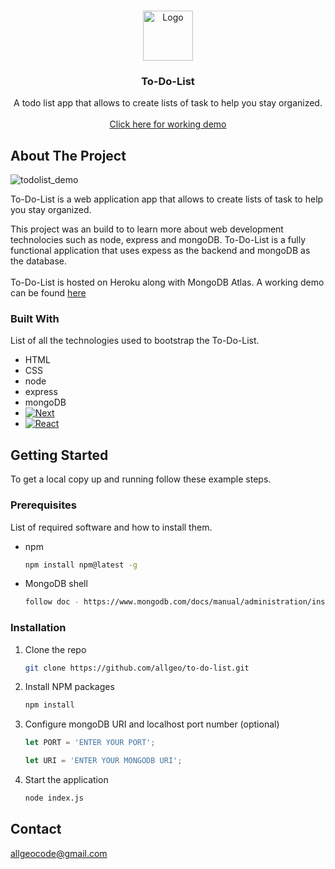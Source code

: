
<a name="readme-top"></a>

<!-- PROJECT LOGO -->
<br />
<div align="center">
  <a >
    <img src="https://github.com/allgeo/to-do-list/public/img/todolist_logo" alt="Logo" width="80" height="80">
  </a>

  <h3 align="center">To-Do-List</h3>

  <p align="center">
    A todo list app that allows to create lists of task to help you stay organized.
    <br />
    <br />
    <a href="shielded-atoll-56706.herokuapp.com/">Click here for working demo</a>
  </p>
</div>



<!-- ABOUT THE PROJECT -->
## About The Project

![todolist_demo](https://user-images.githubusercontent.com/62227321/194763391-d51fd297-dc15-4007-80bd-c3512beac898.gif)

To-Do-List is a web application app that allows to create lists of task to help you stay organized.

This project was an build to to learn more about web development technolocies such as node, express and mongoDB. To-Do-List is a fully functional application that uses expess as the backend and mongoDB as the database.
<br>
<br>
To-Do-List is hosted on Heroku along with MongoDB Atlas. A working demo can be found  <a href="shielded-atoll-56706.herokuapp.com/">here</a>


### Built With

List of all the technologies used to bootstrap the To-Do-List. 
* HTML
* CSS
* node
* express
* mongoDB
* [![Next][Next.js]][Next-url]
* [![React][React.js]][React-url]



<!-- GETTING STARTED -->
## Getting Started

To get a local copy up and running follow these example steps.

### Prerequisites

List of required software and how to install them.
* npm
  ```sh
  npm install npm@latest -g
  ```
* MongoDB shell
  ```sh
  follow doc - https://www.mongodb.com/docs/manual/administration/install-community/
  ```

### Installation

1. Clone the repo
   ```sh
   git clone https://github.com/allgeo/to-do-list.git
   ```
2. Install NPM packages
   ```sh
   npm install
   ```
3. Configure mongoDB URI and localhost port number (optional)
   ```js
   let PORT = 'ENTER YOUR PORT';
   ```
   ```js
   let URI = 'ENTER YOUR MONGODB URI';
   ```
4. Start the application 
   ```sh
   node index.js 
   ```

<!-- CONTACT -->
## Contact

allgeocode@gmail.com

<!-- MARKDOWN LINKS & IMAGES -->
[Next.js]: https://img.shields.io/badge/next.js-000000?style=for-the-badge&logo=nextdotjs&logoColor=white
[Next-url]: https://nextjs.org/
[React.js]: https://img.shields.io/badge/React-20232A?style=for-the-badge&logo=react&logoColor=61DAFB
[React-url]: https://reactjs.org/

